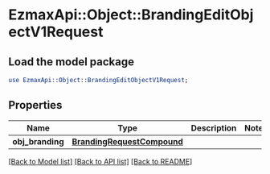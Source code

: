# EzmaxApi::Object::BrandingEditObjectV1Request

## Load the model package
```perl
use EzmaxApi::Object::BrandingEditObjectV1Request;
```

## Properties
Name | Type | Description | Notes
------------ | ------------- | ------------- | -------------
**obj_branding** | [**BrandingRequestCompound**](BrandingRequestCompound.md) |  | 

[[Back to Model list]](../README.md#documentation-for-models) [[Back to API list]](../README.md#documentation-for-api-endpoints) [[Back to README]](../README.md)


